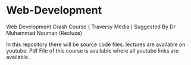 # Web-Development
Web Development Crash Course ( Traversy Media ) Suggested By Dr Muhammad Nouman (Recluze) 

In this repository there will be source code files. lectures are available on youtube.
Pdf File of this course is available where all youtube links are available..
